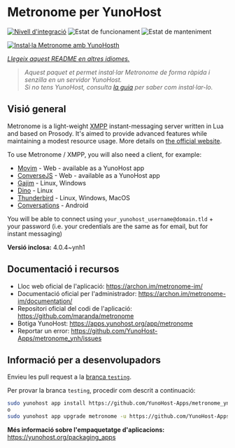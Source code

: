 <!--
N.B.: Aquest README ha estat generat automàticament per <https://github.com/YunoHost/apps/tree/master/tools/readme_generator>
NO s'ha de modificar manualment.
-->

# Metronome per YunoHost

[![Nivell d'integració](https://apps.yunohost.org/badge/integration/metronome)](https://ci-apps.yunohost.org/ci/apps/metronome/)
![Estat de funcionament](https://apps.yunohost.org/badge/state/metronome)
![Estat de manteniment](https://apps.yunohost.org/badge/maintained/metronome)

[![Instal·la Metronome amb YunoHosth](https://install-app.yunohost.org/install-with-yunohost.svg)](https://install-app.yunohost.org/?app=metronome)

*[Llegeix aquest README en altres idiomes.](./ALL_README.md)*

> *Aquest paquet et permet instal·lar Metronome de forma ràpida i senzilla en un servidor YunoHost.*  
> *Si no tens YunoHost, consulta [la guia](https://yunohost.org/install) per saber com instal·lar-lo.*

## Visió general

Metronome is a light-weight [XMPP](https://en.wikipedia.org/wiki/XMPP) instant-messaging server written in Lua and based on Prosody. It's aimed to provide advanced features while maintaining a modest resource usage. More details on [the official website](https://archon.im/metronome-im/).

To use Metronome / XMPP, you will also need a client, for example:

- [Movim](https://movim.eu) - Web - available as a YunoHost app
- [ConverseJS](https://conversejs.org) - Web - available as a YunoHost app
- [Gajim](https://gajim.org/) - Linux, Windows
- [Dino](https://dino.im) - Linux
- [Thunderbird](https://www.thunderbird.net/fr/) - Linux, Windows, MacOS
- [Conversations](https://conversations.im/) - Android

You will be able to connect using `your_yunohost_username@domain.tld` + your password (i.e. your credentials are the same as for email, but for instant messaging)


**Versió inclosa:** 4.0.4~ynh1
## Documentació i recursos

- Lloc web oficial de l'aplicació: <https://archon.im/metronome-im/>
- Documentació oficial per l'administrador: <https://archon.im/metronome-im/documentation/>
- Repositori oficial del codi de l'aplicació: <https://github.com/maranda/metronome>
- Botiga YunoHost: <https://apps.yunohost.org/app/metronome>
- Reportar un error: <https://github.com/YunoHost-Apps/metronome_ynh/issues>

## Informació per a desenvolupadors

Envieu les pull request a la [branca `testing`](https://github.com/YunoHost-Apps/metronome_ynh/tree/testing).

Per provar la branca `testing`, procedir com descrit a continuació:

```bash
sudo yunohost app install https://github.com/YunoHost-Apps/metronome_ynh/tree/testing --debug
o
sudo yunohost app upgrade metronome -u https://github.com/YunoHost-Apps/metronome_ynh/tree/testing --debug
```

**Més informació sobre l'empaquetatge d'aplicacions:** <https://yunohost.org/packaging_apps>
